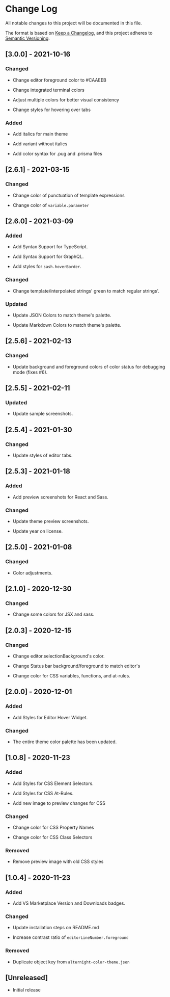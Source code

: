 # Change Log

All notable changes to this project will be documented in this file.

The format is based on [Keep a Changelog](https://keepachangelog.com/en/1.0.0/), and this project adheres to [Semantic Versioning](https://semver.org/spec/v2.0.0.html).

## [3.0.0] - 2021-10-16

### Changed

- Change editor foreground color to #CAAEEB

- Change integrated terminal colors

- Adjust multiple colors for better visual consistency

- Change styles for hovering over tabs

### Added

- Add italics for main theme

- Add variant without italics

- Add color syntax for .pug and .prisma files

## [2.6.1] - 2021-03-15

### Changed

- Change color of punctuation of template expressions

- Change color of `variable.parameter`

## [2.6.0] - 2021-03-09

### Added

- Add Syntax Support for TypeScript.

- Add Syntax Support for GraphQL.

- Add styles for `sash.hoverBorder`.

### Changed

- Change template/interpolated strings' green to match regular strings'.

### Updated

- Update JSON Colors to match theme's palette.

- Update Markdown Colors to match theme's palette.

## [2.5.6] - 2021-02-13

### Changed

- Update background and foreground colors of color status for debugging mode (fixes #6).

## [2.5.5] - 2021-02-11

### Updated

- Update sample screenshots.

## [2.5.4] - 2021-01-30

### Changed

- Update styles of editor tabs.

## [2.5.3] - 2021-01-18

### Added

- Add preview screenshots for React and Sass.

### Changed

- Update theme preview screenshots.

- Update year on license.

## [2.5.0] - 2021-01-08

### Changed

- Color adjustments.

## [2.1.0] - 2020-12-30

### Changed

- Change some colors for JSX and sass.

## [2.0.3] - 2020-12-15

### Changed

- Change editor.selectionBackground's color.

- Change Status bar background/foreground to match editor's

- Change color for CSS variables, functions, and at-rules.

## [2.0.0] - 2020-12-01

### Added

- Add Styles for Editor Hover Widget.

### Changed

- The entire theme color palette has been updated.

## [1.0.8] - 2020-11-23

### Added

- Add Styles for CSS Element Selectors.

- Add Styles for CSS At-Rules.

- Add new image to preview changes for CSS

### Changed

- Change color for CSS Property Names

- Change color for CSS Class Selectors

### Removed

- Remove preview image with old CSS styles

## [1.0.4] - 2020-11-23

### Added

- Add VS Marketplace Version and Downloads badges.

### Changed

- Update installation steps on README.md

- Increase contrast ratio of `editorLineNumber.foreground`

### Removed

- Duplicate object key from `alternight-color-theme.json`

## [Unreleased]

- Initial release

